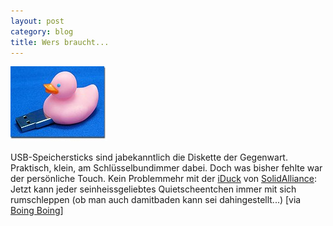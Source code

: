 ```yaml
---
layout: post
category: blog
title: Wers braucht...
---
```


![gadgets_iduck.jpg](/images-blog/old-blogs/gadgets_iduck.jpg)

USB-Speichersticks sind jabekanntlich die Diskette der Gegenwart. Praktisch, klein, am Schlüsselbundimmer dabei. Doch was bisher fehlte war der persönliche Touch. Kein Problemmehr mit der [iDuck](http://www.solidalliance.com/products/products.html) von [SolidAlliance](http://www.solidalliance.com/): Jetzt kann jeder seinheissgeliebtes Quietscheentchen immer mit sich rumschleppen (ob man auch damitbaden kann sei dahingestellt...) [via [Boing Boing](http://boingboing.net/2003_12_01_archive.html#107086749108322626)]